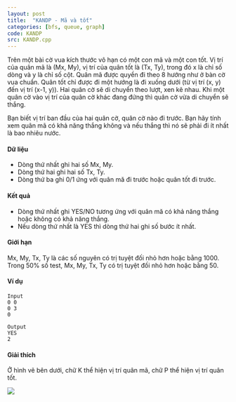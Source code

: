 ```yaml
---
layout: post
title:  "KANDP - Mã và tốt"
categories: [bfs, queue, graph]
code: KANDP
src: KANDP.cpp
---
```




Trên một bài cờ vua kích thước vô hạn có một con mã và một con tốt. Vị trí của quân mã là (Mx, My), vị trí của quân tốt là (Tx, Ty), trong đó x là chỉ số dòng và y là chỉ số cột. Quân mã được quyền đi theo 8 hướng như ở bàn cờ vua chuẩn. Quân tốt chỉ được đi một hướng là đi xuống dưới (từ vị trí (x, y) đến vị trí (x-1, y)). Hai quân cờ sẽ di chuyển theo lượt, xen kẽ nhau. Khi một quân cờ vào vị trí của quân cờ khác đang đứng thì quân cờ vừa di chuyển sẽ thắng.

Bạn biết vị trí ban đầu của hai quân cờ, quân cờ nào đi trước. Bạn hãy tính xem quân mã có khả năng thắng không và nếu thắng thì nó sẽ phải đi ít nhất là bao nhiêu nước.

#### Dữ liệu

+ Dòng thứ nhất ghi hai số Mx, My.
+ Dòng thứ hai ghi hai số Tx, Ty.
+ Dòng thứ ba ghi 0/1 ứng với quân mă đi trước hoặc quân tốt đi trước.

#### Kết quả

+ Dòng thứ nhất ghi YES/NO tương ứng với quân mă có khả năng thắng hoặc không có khả năng thắng.
+ Nếu dòng thứ nhất là YES thì dòng thứ hai ghi số bước ít nhất.

#### Giới hạn

Mx, My, Tx, Ty là các số nguyên có trị tuyệt đối nhỏ hơn hoặc bằng 1000. Trong 50% số test, Mx, My, Tx, Ty có trị tuyệt đối nhỏ hơn hoặc bằng 50.

#### Ví dụ

```
Input
0 0
0 3
0

Output
YES
2
```

#### Giải thích

Ở hình vẽ bên dưới, chữ K thể hiện vị trí quân mã, chữ P thể hiện vị trí quân tốt.

![](http://vn.spoj.com/content/kandp.gif)

<!--more-->

